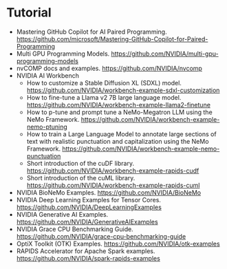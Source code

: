 # Tutorial

 -  Mastering GitHub Copilot for AI Paired Programming. <https://github.com/microsoft/Mastering-GitHub-Copilot-for-Paired-Programming>
 -  Multi GPU Programming Models. <https://github.com/NVIDIA/multi-gpu-programming-models> 
 -  nvCOMP docs and examples. <https://github.com/NVIDIA/nvcomp>
 -  NVIDIA AI Workbench
     -  How to customize a Stable Diffusion XL (SDXL) model. <https://github.com/NVIDIA/workbench-example-sdxl-customization>
     -  How to fine-tune a Llama v2 7B large language model. <https://github.com/NVIDIA/workbench-example-llama2-finetune>
     -  How to p-tune and prompt tune a NeMo-Megatron LLM using the NeMo Framework. <https://github.com/NVIDIA/workbench-example-nemo-ptuning>
     -  How to train a Large Language Model to annotate large sections of text with realistic punctuation and capitalization using the NeMo Framework. <https://github.com/NVIDIA/workbench-example-nemo-punctuation>
     -  Short introduction of the cuDF library. <https://github.com/NVIDIA/workbench-example-rapids-cudf>
     -  Short introduction of the cuML library. <https://github.com/NVIDIA/workbench-example-rapids-cuml>
 -  NVIDIA BioNeMo Examples. <https://github.com/NVIDIA/BioNeMo>
 -  NVIDIA Deep Learning Examples for Tensor Cores. <https://github.com/NVIDIA/DeepLearningExamples>
 -  NVIDIA Generative AI Examples. <https://github.com/NVIDIA/GenerativeAIExamples>
 -  NVIDIA Grace CPU Benchmarking Guide. <https://github.com/NVIDIA/grace-cpu-benchmarking-guide>
 -  OptiX Toolkit (OTK) Examples. <https://github.com/NVIDIA/otk-examples>
 -  RAPIDS Accelerator for Apache Spark examples. <https://github.com/NVIDIA/spark-rapids-examples>
